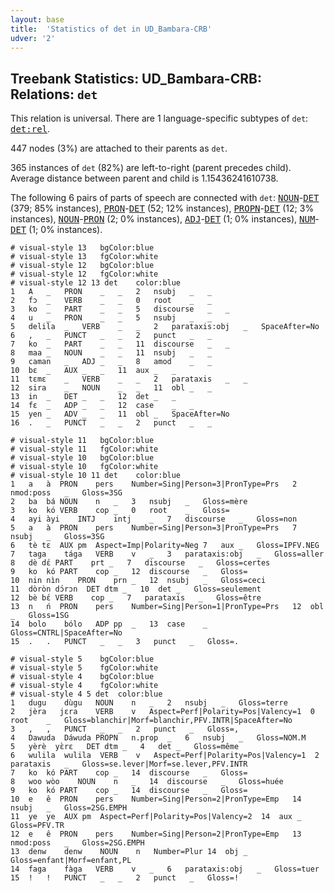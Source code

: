 ```yaml
---
layout: base
title:  'Statistics of det in UD_Bambara-CRB'
udver: '2'
---
```


## Treebank Statistics: UD_Bambara-CRB: Relations: `det`

This relation is universal.
There are 1 language-specific subtypes of `det`: <tt><a href="bm_crb-dep-det-rel.html">det:rel</a></tt>.

447 nodes (3%) are attached to their parents as `det`.

365 instances of `det` (82%) are left-to-right (parent precedes child).
Average distance between parent and child is 1.15436241610738.

The following 6 pairs of parts of speech are connected with `det`: <tt><a href="bm_crb-pos-NOUN.html">NOUN</a></tt>-<tt><a href="bm_crb-pos-DET.html">DET</a></tt> (379; 85% instances), <tt><a href="bm_crb-pos-PRON.html">PRON</a></tt>-<tt><a href="bm_crb-pos-DET.html">DET</a></tt> (52; 12% instances), <tt><a href="bm_crb-pos-PROPN.html">PROPN</a></tt>-<tt><a href="bm_crb-pos-DET.html">DET</a></tt> (12; 3% instances), <tt><a href="bm_crb-pos-NOUN.html">NOUN</a></tt>-<tt><a href="bm_crb-pos-PRON.html">PRON</a></tt> (2; 0% instances), <tt><a href="bm_crb-pos-ADJ.html">ADJ</a></tt>-<tt><a href="bm_crb-pos-DET.html">DET</a></tt> (1; 0% instances), <tt><a href="bm_crb-pos-NUM.html">NUM</a></tt>-<tt><a href="bm_crb-pos-DET.html">DET</a></tt> (1; 0% instances).


~~~ conllu
# visual-style 13	bgColor:blue
# visual-style 13	fgColor:white
# visual-style 12	bgColor:blue
# visual-style 12	fgColor:white
# visual-style 12 13 det	color:blue
1	A	_	PRON	_	_	2	nsubj	_	_
2	fɔ	_	VERB	_	_	0	root	_	_
3	ko	_	PART	_	_	5	discourse	_	_
4	u	_	PRON	_	_	5	nsubj	_	_
5	delila	_	VERB	_	_	2	parataxis:obj	_	SpaceAfter=No
6	,	_	PUNCT	_	_	2	punct	_	_
7	ko	_	PART	_	_	11	discourse	_	_
8	maa	_	NOUN	_	_	11	nsubj	_	_
9	caman	_	ADJ	_	_	8	amod	_	_
10	bɛ	_	AUX	_	_	11	aux	_	_
11	tɛmɛ	_	VERB	_	_	2	parataxis	_	_
12	sira	_	NOUN	_	_	11	obl	_	_
13	in	_	DET	_	_	12	det	_	_
14	fɛ	_	ADP	_	_	12	case	_	_
15	yen	_	ADV	_	_	11	obl	_	SpaceAfter=No
16	.	_	PUNCT	_	_	2	punct	_	_

~~~


~~~ conllu
# visual-style 11	bgColor:blue
# visual-style 11	fgColor:white
# visual-style 10	bgColor:blue
# visual-style 10	fgColor:white
# visual-style 10 11 det	color:blue
1	a	à	PRON	pers	Number=Sing|Person=3|PronType=Prs	2	nmod:poss	_	Gloss=3SG
2	ba	bá	NOUN	n	_	3	nsubj	_	Gloss=mère
3	ko	kó	VERB	cop	_	0	root	_	Gloss=
4	ayi	àyi	INTJ	intj	_	7	discourse	_	Gloss=non
5	a	à	PRON	pers	Number=Sing|Person=3|PronType=Prs	7	nsubj	_	Gloss=3SG
6	tè	tɛ	AUX	pm	Aspect=Imp|Polarity=Neg	7	aux	_	Gloss=IPFV.NEG
7	taga	tága	VERB	v	_	3	parataxis:obj	_	Gloss=aller
8	dè	dɛ́	PART	prt	_	7	discourse	_	Gloss=certes
9	ko	kó	PART	cop	_	12	discourse	_	Gloss=
10	nin	nìn	PRON	prn	_	12	nsubj	_	Gloss=ceci
11	dòròn	dɔ́rɔn	DET	dtm	_	10	det	_	Gloss=seulement
12	bè	bɛ́	VERB	cop	_	7	parataxis	_	Gloss=être
13	n	ń	PRON	pers	Number=Sing|Person=1|PronType=Prs	12	obl	_	Gloss=1SG
14	bolo	bólo	ADP	pp	_	13	case	_	Gloss=CNTRL|SpaceAfter=No
15	.	.	PUNCT	_	_	3	punct	_	Gloss=.

~~~


~~~ conllu
# visual-style 5	bgColor:blue
# visual-style 5	fgColor:white
# visual-style 4	bgColor:blue
# visual-style 4	fgColor:white
# visual-style 4 5 det	color:blue
1	dugu	dùgu	NOUN	n	_	2	nsubj	_	Gloss=terre
2	jèra	jɛra	VERB	v	Aspect=Perf|Polarity=Pos|Valency=1	0	root	_	Gloss=blanchir|Morf=blanchir,PFV.INTR|SpaceAfter=No
3	,	,	PUNCT	_	_	2	punct	_	Gloss=,
4	Dawuda	Dáwuda	PROPN	n.prop	_	6	nsubj	_	Gloss=NOM.M
5	yèrè	yɛ̀rɛ	DET	dtm	_	4	det	_	Gloss=même
6	wulila	wulila	VERB	v	Aspect=Perf|Polarity=Pos|Valency=1	2	parataxis	_	Gloss=se.lever|Morf=se.lever,PFV.INTR
7	ko	kó	PART	cop	_	14	discourse	_	Gloss=
8	woo	wòo	NOUN	n	_	14	discourse	_	Gloss=huée
9	ko	kó	PART	cop	_	14	discourse	_	Gloss=
10	e	ê	PRON	pers	Number=Sing|Person=2|PronType=Emp	14	nsubj	_	Gloss=2SG.EMPH
11	ye	ye	AUX	pm	Aspect=Perf|Polarity=Pos|Valency=2	14	aux	_	Gloss=PFV.TR
12	e	ê	PRON	pers	Number=Sing|Person=2|PronType=Emp	13	nmod:poss	_	Gloss=2SG.EMPH
13	denw	denw	NOUN	n	Number=Plur	14	obj	_	Gloss=enfant|Morf=enfant,PL
14	faga	fàga	VERB	v	_	6	parataxis:obj	_	Gloss=tuer
15	!	!	PUNCT	_	_	2	punct	_	Gloss=!

~~~


